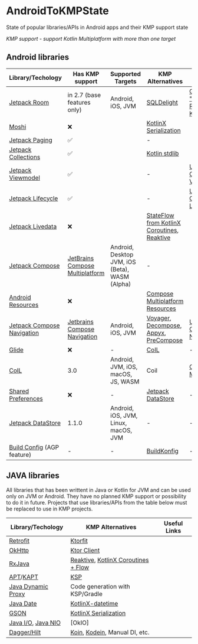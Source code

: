 # AndroidToKMPState
State of popular libraries/APIs in Android apps and their KMP support state

_KMP support - support Kotlin Multiplatform with more than one target_

## Android libraries

| Library/Techology | Has KMP support | Supported Targets | KMP Alternatives | Useful Links |
| ----------------- | --------------- | ----------------- | ---------------- | ------------ |
| [Jetpack Room](https://developer.android.com/jetpack/androidx/releases/room) | in 2.7 (base features only) | Android, iOS, JVM | [SQLDelight](https://github.com/cashapp/sqldelight) | [Guide "Migrate Room to KMP"](https://developer.android.com/training/data-storage/room/room-kmp-migration) |
| [Moshi](https://github.com/square/moshi) | ❌ | | [KotlinX Serialization](https://github.com/Kotlin/kotlinx.serialization) | |
| [Jetpack Paging](https://developer.android.com/jetpack/androidx/releases/paging) | ✅ | | - | |
| [Jetpack Collections](https://developer.android.com/jetpack/androidx/releases/collection) | ✅ | | [Kotlin stdlib](https://kotlinlang.org/api/latest/jvm/stdlib/) | |
| [Jetpack Viewmodel](https://developer.android.com/jetpack/androidx/releases/lifecycle) | ✅ | | - | [Using Common ViewModel](https://www.jetbrains.com/help/kotlin-multiplatform-dev/compose-viewmodel.html#using-viewmodel-in-common-code) |
| [Jetpack Lifecycle](https://developer.android.com/jetpack/androidx/releases/lifecycle) | ✅ | | - | [Using Common Lifecycle](https://www.jetbrains.com/help/kotlin-multiplatform-dev/compose-lifecycle.html) |
| [Jetpack Livedata](https://developer.android.com/jetpack/androidx/releases/lifecycle) | ❌ | | [StateFlow from KotlinX Coroutines](https://github.com/Kotlin/kotlinx.coroutines), [Reaktive](https://github.com/badoo/Reaktive) | |
| [Jetpack Compose](https://developer.android.com/develop/ui/compose) | [JetBrains Compose Multiplatform](https://github.com/JetBrains/compose-multiplatform) | Android, Desktop JVM, iOS (Beta), WASM (Alpha) | - | |
| [Android Resources](https://developer.android.com/guide/topics/resources/providing-resources) | ❌ | | [Compose Multiplatform Resources](https://www.jetbrains.com/help/kotlin-multiplatform-dev/compose-images-resources.html) | |
| [Jetpack Compose Navigation](https://developer.android.com/develop/ui/compose/navigation) | [Jetbrains Compose Navigation](https://www.jetbrains.com/help/kotlin-multiplatform-dev/compose-navigation-routing.html#setup) | Android, iOS, JVM | [Voyager](https://voyager.adriel.cafe/), [Decompose](https://arkivanov.github.io/Decompose/), [Appyx](https://bumble-tech.github.io/appyx/), [PreCompose](https://tlaster.github.io/PreCompose/) | [Using Common Navigation](https://www.jetbrains.com/help/kotlin-multiplatform-dev/compose-navigation-routing.html) |
| [Glide](https://github.com/bumptech/glide) | ❌ | - | [CoIL](https://github.com/coil-kt/coil) | - |
| [CoIL](https://github.com/coil-kt/coil) | 3.0 | Android, JVM, iOS, macOS, JS, WASM | Coil | [Coil KMP Migration](https://coil-kt.github.io/coil/upgrading_to_coil3/#multiplatform) |
| [Shared Preferences](https://developer.android.com/training/data-storage/shared-preferences) | ❌ | - | [Jetpack DataStore](https://developer.android.com/jetpack/androidx/releases/datastore) | - |
| [Jetpack DataStore](https://developer.android.com/jetpack/androidx/releases/datastore) | 1.1.0 | Android, iOS, JVM, Linux, macOS, JVM| - | - |
| [Build Config](https://developer.android.com/build/gradle-tips#share-custom-fields-and-resource-values-with-your-app-code) (AGP feature) | - | - | [BuildKonfig](https://github.com/yshrsmz/BuildKonfig) | - |

## JAVA libraries

All libraries that has been writtent in Java or Kotlin for JVM and can be used only on JVM or Android. They have no planned KMP support or possibility to do it in future.
Projects that use libraries/APIs from the table below must be replaced to use in KMP projects.

| Library/Techology | KMP Alternatives | Useful Links |
| ----------------- | ---------------- | ------------ |
| [Retrofit](https://github.com/square/retrofit) | [Ktorfit](https://github.com/Foso/Ktorfit) | |
| [OkHttp](https://github.com/square/okhttp) | [Ktor Client](https://ktor.io/docs/welcome.html) | |
| [RxJava](https://github.com/ReactiveX/RxJava) | [Reaktive](https://github.com/badoo/Reaktive), [KotlinX Coroutines + Flow](https://github.com/Kotlin/kotlinx.coroutines) | |
| [APT](https://docs.oracle.com/javase%2F8%2Fdocs%2Fapi%2F%2F/javax/annotation/processing/Processor.html)/[KAPT](https://kotlinlang.org/docs/kapt.html) | [KSP](https://github.com/google/ksp) | |
| [Java Dynamic Proxy](https://docs.oracle.com/javase/8/docs/technotes/guides/reflection/proxy.html) | Code generation with KSP/Gradle | |
| [Java Date](https://developer.android.com/reference/java/util/Date) | [KotlinX-datetime](https://github.com/Kotlin/kotlinx-datetime) | |
| [GSON](https://github.com/google/gson) | [KotlinX Serialization](https://github.com/Kotlin/kotlinx.serialization) | |
| [Java I/O](https://docs.oracle.com/javase/8/docs/api/java/io/package-summary.html), [Java NIO](https://docs.oracle.com/javase/8/docs/api/java/nio/package-summary.html) | [OkIO]
| [Dagger/Hilt](https://dagger.dev/) | [Koin](https://github.com/InsertKoinIO/koin), [Kodein](https://github.com/kosi-libs/Kodein), Manual DI, etc. | |
